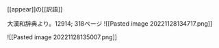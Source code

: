 [[appear]]の[[訳語]]



大漢和辞典より。12914; 318ページ
![[Pasted image 20221128134717.png]]



![[Pasted image 20221128135007.png]]